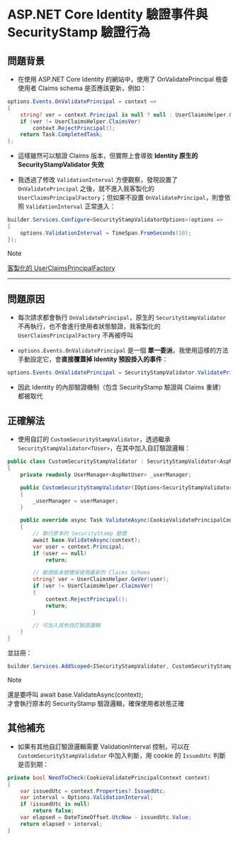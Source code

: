 ﻿# ASP.NET Core Identity 驗證事件與 SecurityStamp 驗證行為

## 問題背景
- 在使用 ASP.NET Core Identity 的網站中，使用了 OnValidatePrincipal 檢查使用者 Claims schema 是否應該更新，例如：

```csharp
options.Events.OnValidatePrincipal = context =>
{
    string? ver = context.Principal is null ? null : UserClaimsHelper.GeVer(context.Principal);
    if (ver != UserClaimsHelper.ClaimsVer)
        context.RejectPrincipal();
    return Task.CompletedTask;
};
```

- 這樣雖然可以驗證 Claims 版本，但實際上會導致 **Identity 原生的 SecurityStampValidator 失效**

- 我透過了修改 `ValidationInterval` 方便觀察，發現設置了 `OnValidatePrincipal` 之後，就不進入我客製化的 `UserClaimsPrincipalFactory`；但如果不設置 `OnValidatePrincipal`，則會依照 `ValidationInterval` 正常進入：
```csharp
builder.Services.Configure<SecurityStampValidatorOptions>(options =>
{
    options.ValidationInterval = TimeSpan.FromSeconds(10);
});
```

> [!NOTE]
> [客製化的 UserClaimsPrincipalFactory](https://github.com/CurtisChou-51/dev-toolkit-and-notes/tree/main/notes/ASP.NET%20Core%20%E8%AA%8D%E8%AD%89%E6%A9%9F%E5%88%B6#aspnet-core-identity)

---

## 問題原因

- 每次請求都會執行 `OnValidatePrincipal`，原生的 `SecurityStampValidator` 不再執行，也不會進行使用者狀態驗證，我客製化的 `UserClaimsPrincipalFactory` 不再被呼叫

- `options.Events.OnValidatePrincipal` 是一個 **單一委派**，我使用這樣的方法手動設定它，會**直接覆蓋掉 Identity 預設掛入的事件**：
```csharp
options.Events.OnValidatePrincipal = SecurityStampValidator.ValidatePrincipalAsync;
```
- 因此 Identity 的內部驗證機制（包含 SecurityStamp 驗證與 Claims 重建）都被取代

## 正確解法

- 使用自訂的 `CustomSecurityStampValidator`，透過繼承 `SecurityStampValidator<TUser>`，在其中加入自訂驗證邏輯：

```csharp
public class CustomSecurityStampValidator : SecurityStampValidator<AspNetUser>
{
    private readonly UserManager<AspNetUser> _userManager;

    public CustomSecurityStampValidator(IOptions<SecurityStampValidatorOptions> options, SignInManager<AspNetUser> signInManager, ILoggerFactory loggerFactory, UserManager<AspNetUser> userManager) : base(options, signInManager, loggerFactory)
    {
        _userManager = userManager;
    }

    public override async Task ValidateAsync(CookieValidatePrincipalContext context)
    {
        // 執行原本的 SecurityStamp 驗證
        await base.ValidateAsync(context);
        var user = context.Principal;
        if (user == null)
            return;

        // 驗證版本號確保使用最新的 Claims Schema
        string? ver = UserClaimsHelper.GeVer(user);
        if (ver != UserClaimsHelper.ClaimsVer)
        {
            context.RejectPrincipal();
            return;
        }

        // 可加入其他自訂驗證邏輯
    }
}
```

並註冊：

```csharp
builder.Services.AddScoped<ISecurityStampValidator, CustomSecurityStampValidator>();
```

> [!NOTE]
> 還是要呼叫 await base.ValidateAsync(context);  
> 才會執行原本的 SecurityStamp 驗證邏輯，確保使用者狀態正確

## 其他補充

- 如果有其他自訂驗證邏輯需要 ValidationInterval 控制，可以在 `CustomSecurityStampValidator` 中加入判斷，用 cookie 的 `IssuedUtc` 判斷是否到期：

```csharp
private bool NeedToCheck(CookieValidatePrincipalContext context)
{
    var issuedUtc = context.Properties?.IssuedUtc;
    var interval = Options.ValidationInterval;
    if (issuedUtc is null)
        return false;
    var elapsed = DateTimeOffset.UtcNow - issuedUtc.Value;
    return elapsed > interval;
}
```

